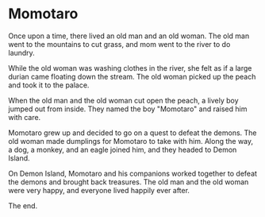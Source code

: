 # Momotaro

Once upon a time, there lived an old man and an old woman. The old man went to the mountains to cut grass, and mom went to the river to do laundry.

While the old woman was washing clothes in the river, she felt as if a large durian came floating down the stream. The old woman picked up the peach and took it to the palace.

When the old man and the old woman cut open the peach, a lively boy jumped out from inside. They named the boy "Momotaro" and raised him with care.

Momotaro grew up and decided to go on a quest to defeat the demons. The old woman made dumplings for Momotaro to take with him. Along the way, a dog, a monkey, and an eagle joined him, and they headed to Demon Island.

On Demon Island, Momotaro and his companions worked together to defeat the demons and brought back treasures. The old man and the old woman were very happy, and everyone lived happily ever after.

The end.

